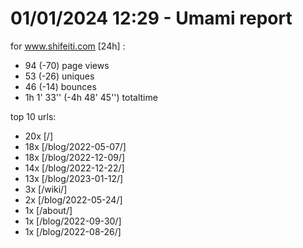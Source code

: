# 01/01/2024 12:29 - Umami report
for www.shifeiti.com [24h] :

 - 94 (-70) page views
 - 53 (-26) uniques
 - 46 (-14) bounces
 - 1h 1' 33'' (-4h 48' 45'') totaltime


top 10 urls:
 - 20x [/]
 - 18x [/blog/2022-05-07/]
 - 18x [/blog/2022-12-09/]
 - 14x [/blog/2022-12-22/]
 - 13x [/blog/2023-01-12/]
 - 3x [/wiki/]
 - 2x [/blog/2022-05-24/]
 - 1x [/about/]
 - 1x [/blog/2022-09-30/]
 - 1x [/blog/2022-08-26/]


